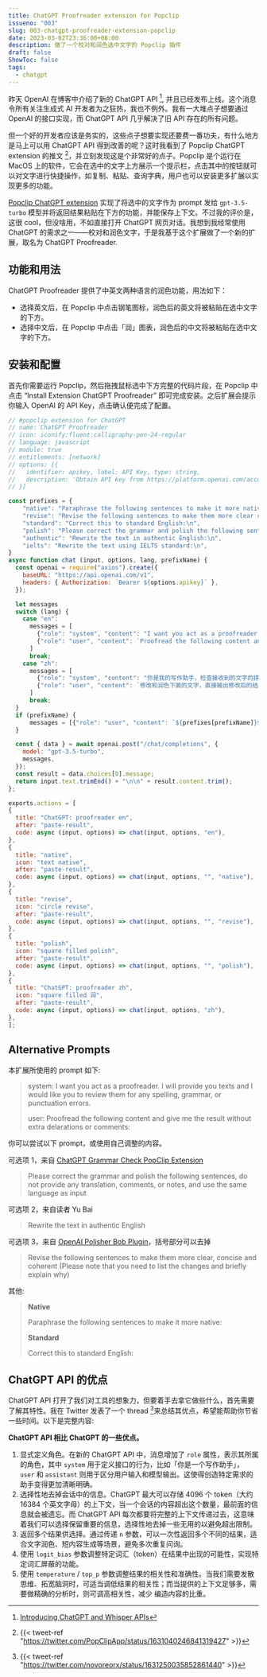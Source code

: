 ```yaml
---
title: ChatGPT Proofreader extension for Popclip
issueno: "003"
slug: 003-chatgpt-proofreader-extension-popclip
date: 2023-03-02T23:36:00+08:00
description: 做了一个校对和润色选中文字的 Popclip 插件
draft: false
ShowToc: false
tags:
  - chatgpt
---
```


昨天 OpenAI 在博客中介绍了新的 ChatGPT API [^1], 并且已经发布上线。这个消息令所有关注生成式 AI 开发者为之狂热，我也不例外。我有一大堆点子想要通过 OpenAI 的接口实现，而 ChatGPT API 几乎解决了旧 API 存在的所有问题。

但一个好的开发者应该是务实的，这些点子想要实现还要费一番功夫，有什么地方是马上可以用 ChatGPT API 得到改善的呢？这时我看到了 Popclip ChatGPT extension 的推文 [^2]，并立刻发现这是个非常好的点子。Popclip 是个运行在 MacOS 上的软件，它会在选中的文字上方展示一个提示栏，点击其中的按钮就可以对文字进行快捷操作，如复制、粘贴、查询字典，用户也可以安装更多扩展以实现更多的功能。

[Popclip ChatGPT extension](https://forum.popclip.app/t/a-popclip-extension-for-chatgpt-updated/1283/18) 实现了将选中的文字作为 prompt 发给 `gpt-3.5-turbo` 模型并将返回结果粘贴在下方的功能，并能保存上下文。不过我的评价是，这很 cool，但没啥用，不如直接打开 ChatGPT 网页对话。我想到我经常使用 ChatGPT 的需求之一——校对和润色文字，于是我基于这个扩展做了一个新的扩展，取名为 ChatGPT Proofreader.

## 功能和用法

ChatGPT Proofreader 提供了中英文两种语言的润色功能，用法如下：

- 选择英文后，在 Popclip 中点击钢笔图标，润色后的英文将被粘贴在选中文字的下方。
- 选择中文后，在 Popclip 中点击「润」图表，润色后的中文将被粘贴在选中文字的下方。

## 安装和配置

首先你需要运行 Popclip，然后拖拽鼠标选中下方完整的代码片段，在 Popclip 中点击 “Install Extension ChatGPT Proofreader” 即可完成安装。之后扩展会提示你输入 OpenAI 的 API Key，点击确认便完成了配置。

```js
// #popclip extension for ChatGPT
// name: ChatGPT Proofreader
// icon: iconify:fluent:calligraphy-pen-24-regular
// language: javascript
// module: true
// entitlements: [network]
// options: [{
//   identifier: apikey, label: API Key, type: string,
//   description: 'Obtain API key from https://platform.openai.com/account/api-keys'
// }]

const prefixes = {
    "native": "Paraphrase the following sentences to make it more native:\n",
    "revise": "Revise the following sentences to make them more clear concise and coherent:\n",
    "standard": "Correct this to standard English:\n",
    "polish": "Please correct the grammar and polish the following sentences, do not provide any translation, comments, or notes, and use the same language as input:\n",
    "authentic": "Rewrite the text in authentic English:\n",
    "ielts": "Rewrite the text using IELTS standard:\n",
}
async function chat (input, options, lang, prefixName) {
  const openai = require("axios").create({
    baseURL: "https://api.openai.com/v1",
    headers: { Authorization: `Bearer ${options.apikey}` },
  });

  let messages
  switch (lang) {
    case "en":
      messages = [
        {"role": "system", "content": "I want you act as a proofreader. I will provide you texts and I would like you to review them for any spelling, grammar, or punctuation errors."},
        {"role": "user", "content": `Proofread the following content and give me the result without extra delarations or comments:\n\n${input.text}`},
      ]
      break;
    case "zh":
      messages = [
        {"role": "system", "content": "你是我的写作助手，检查接收到的文字的拼写、语法错误，对其进行润色，向我提供修改后的文字。"},
        {"role": "user", "content": `修改和润色下面的文字，直接输出修改后的结果，不需要额外的声明:\n${input.text}`}
      ]
      break;
  }
  if (prefixName) {
      messages = [{"role": "user", "content": `${prefixes[prefixName]}${input.text}`}]
  }

  const { data } = await openai.post("/chat/completions", {
    model: "gpt-3.5-turbo",
    messages,
  });
  const result = data.choices[0].message;
  return input.text.trimEnd() + "\n\n" + result.content.trim();
};

exports.actions = [
{
  title: "ChatGPT: proofreader en",
  after: "paste-result",
  code: async (input, options) => chat(input, options, "en"),
},
{
  title: "native",
  icon: "text native",
  after: "paste-result",
  code: async (input, options) => chat(input, options, "", "native"),
},
{
  title: "revise",
  icon: "circle revise",
  after: "paste-result",
  code: async (input, options) => chat(input, options, "", "revise"),
},
{
  title: "polish",
  icon: "square filled polish",
  after: "paste-result",
  code: async (input, options) => chat(input, options, "", "polish"),
},
{
  title: "ChatGPT: proofreader zh",
  icon: "square filled 润",
  after: "paste-result",
  code: async (input, options) => chat(input, options, "zh"),
},
];
```

## Alternative Prompts

本扩展所使用的 prompt 如下:
> system: I want you act as a proofreader. I will provide you texts and I would like you to review them for any spelling, grammar, or punctuation errors.
>
> user: Proofread the following content and give me the result without extra delarations or comments:

你可以尝试以下 prompt，或使用自己调整的内容。

可选项 1，来自 [ChatGPT Grammar Check PopClip Extension](https://github.com/hirakujira/ChatGPT-Grammar-Check-PopClip-Extension)
> Please correct the grammar and polish the following sentences, do not provide any translation, comments, or notes, and use the same language as input

可选项 2，来自读者 Yu Bai
> Rewrite the text in authentic English

可选项 3，来自 [OpenAI Polisher Bob Plugin](https://github.com/yetone/bob-plugin-openai-polisher)，括号部分可以去掉
> Revise the following sentences to make them more clear, concise and coherent (Please note that you need to list the changes and briefly explain why)

其他:
> **Native**
>
> Paraphrase the following sentences to make it more native:
>
> **Standard**
>
> Correct this to standard English:

## ChatGPT API 的优点

ChatGPT API 打开了我们对工具的想象力，但要着手去拿它做些什么，首先需要了解其特性。我在 Twitter 发表了一个 thread [^3]来总结其优点，希望能帮助你节省一些时间。以下是完整内容:

**ChatGPT API 相比 ChatGPT 的一些优点。**

1. 显式定义角色。在新的 ChatGPT API 中，消息增加了 `role` 属性，表示其所属的角色，其中 `system` 用于定义接口的行为，比如「你是一个写作助手」， `user` 和 `assistant` 则用于区分用户输入和模型输出。这使得创造特定需求的助手变得更加清晰明确。
2. 选择性地去掉会话中的信息。ChatGPT 最大可以存储 4096 个 token（大约 16384 个英文字母）的上下文，当一个会话的内容超出这个数量，最前面的信息就会被遗忘。而 ChatGPT API 每次都要将完整的上下文传递过去，这意味着我们可以选择保留重要的信息，选择性地去掉一些无用的以避免超出限制。
3. 返回多个结果供选择。通过传递 `n` 参数，可以一次性返回多个不同的结果，适合文字润色、短内容生成等场景，避免多次重复问询。
4. 使用 `logit_bias` 参数调整特定词汇（token）在结果中出现的可能性，实现特定词汇屏蔽的功能。
5. 使用 `temperature` / `top_p` 参数调整结果的相关性和准确性。当我们需要发散思维、拓宽脑洞时，可适当调低结果的相关性；而当提供的上下文足够多，需要做精确的分析时，则可调高相关性，减少 编造内容的比重。

[^1]: [Introducing ChatGPT and Whisper APIs](https://openai.com/blog/introducing-chatgpt-and-whisper-apis)
[^2]: {{< tweet-ref "https://twitter.com/PopClipApp/status/1631040246841319427" >}}
[^3]: {{< tweet-ref "https://twitter.com/novoreorx/status/1631250035852861440" >}}

